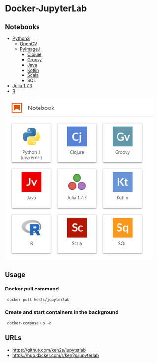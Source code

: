 # Docker-JupyterLab

## Notebooks

- [Python3](https://www.python.org)
    - [OpenCV](https://opencv.org)
    - [PyImageJ](https://github.com/imagej/pyimagej)
        - [Clojure](https://clojure.org/)
        - [Groovy](http://groovy-lang.org/)
        - [Java](https://www.java.com/)
        - [Kotlin](https://kotlinlang.org/)
        - [Scala](https://www.scala-lang.org/)
        - SQL
- [Julia 1.7.3](https://julialang.org)
- [R](https://www.r-project.org)
<!-- - [ImageJ](https://imagej.nih.gov/ij/)
- [BeakerX](http://beakerx.com)
- [OpenJDK](https://openjdk.java.net) -->

![notebooks](./notebooks.png)

## Usage

### Docker pull command

```
 docker pull ken2s/jupyterlab
```

### Create and start containers in the background

```
 docker-compose up -d
```

## URLs
- https://github.com/ken2s/jupyterlab
- https://hub.docker.com/r/ken2s/jupyterlab
